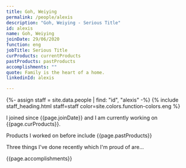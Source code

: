 ```yaml
---
title: Goh, Weiying
permalink: /people/alexis
description: "Goh, Weiying - Serious Title"
id: alexis
name: Goh, Weiying
joinDate: 29/06/2020
function: eng
jobTitle: Serious Title
curProducts: currentProducts
pastProducts: pastProducts
accomplishments: ""
quote: Family is the heart of a home.
linkedinId: alexis

---
```


{%- assign staff = site.data.people | find: "id", "alexis" -%}
{% include staff_heading.html staff=staff color=site.colors.function-colors.eng %}

<p>I joined since {{page.joinDate}} and I am currently working on {{page.curProducts}}.</p>

<p>Products I worked on before include {{page.pastProducts}}</p>

<p>Three things I've done recently which I'm proud of are...</p>
{{page.accomplishments}}
